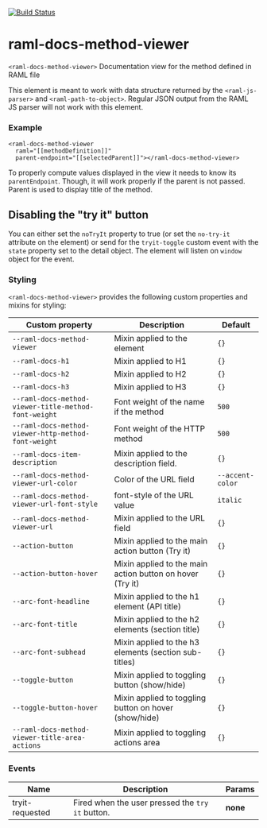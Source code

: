 [![Build Status](https://travis-ci.org/advanced-rest-client/raml-docs-method-viewer.svg?branch=stage)](https://travis-ci.org/advanced-rest-client/raml-docs-method-viewer)  

# raml-docs-method-viewer

`<raml-docs-method-viewer>` Documentation view for the method defined in RAML file

This element is meant to work with data structure returned by the
`<raml-js-parser>` and `<raml-path-to-object>`. Regular JSON output from the
RAML JS parser will not work with this element.

### Example
```
<raml-docs-method-viewer
  raml="[[methodDefinition]]"
  parent-endpoint="[[selectedParent]]"></raml-docs-method-viewer>
```
To properly compute values displayed in the view it needs to know its
`parentEndpoint`. Though, it will work properly if the parent is not passed.
Parent is used to display title of the method.

## Disabling the "try it" button
You can either set the `noTryIt` property to true (or set the `no-try-it` attribute on the element)
or send for the `tryit-toggle` custom event with the `state` property set to the detail object.
The element will listen on `window` object for the event.

### Styling
`<raml-docs-method-viewer>` provides the following custom properties and mixins for styling:

Custom property | Description | Default
----------------|-------------|----------
`--raml-docs-method-viewer` | Mixin applied to the element | `{}`
`--raml-docs-h1` | Mixin applied to H1 | `{}` |
`--raml-docs-h2` | Mixin applied to H2 | `{}` |
`--raml-docs-h3` | Mixin applied to H3 | `{}` |
`--raml-docs-method-viewer-title-method-font-weight` | Font weight of the name if the method | `500` |
`--raml-docs-method-viewer-http-method-font-weight` | Font weight of the HTTP method | `500` |
`--raml-docs-item-description` | Mixin applied to the description field. | `{}` |
`--raml-docs-method-viewer-url-color` | Color of the URL field | `--accent-color` |
`--raml-docs-method-viewer-url-font-style` | font-style of the URL value | `italic` |
`--raml-docs-method-viewer-url` | Mixin applied to the URL field | `{}` |
`--action-button` | Mixin applied to the main action button (Try it) | `{}`
`--action-button-hover` | Mixin applied to the main action button on hover (Try it) | `{}`
`--arc-font-headline` | Mixin applied to the h1 element (API title) | `{}`
`--arc-font-title` | Mixin applied to the h2 elements (section title) | `{}`
`--arc-font-subhead` | Mixin applied to the h3 elements (section sub-titles) | `{}`
`--toggle-button` | Mixin applied to toggling button (show/hide) | `{}`
`--toggle-button-hover` | Mixin applied to toggling button on hover (show/hide) | `{}`
`--raml-docs-method-viewer-title-area-actions` | Mixin applied to toggling actions area | `{}`



### Events
| Name | Description | Params |
| --- | --- | --- |
| tryit-requested | Fired when the user pressed the `try it` button. | __none__ |
